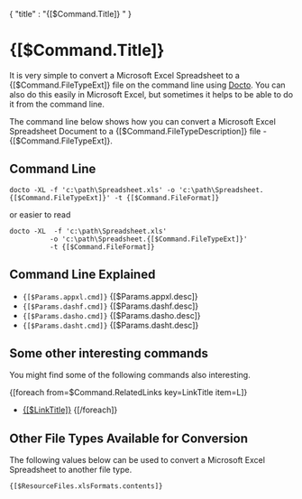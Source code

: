 {
    "title" : "{[$Command.Title]} " 
}

{[$Command.Title]}
==

It is very simple to convert a Microsoft Excel Spreadsheet to a {[$Command.FileTypeExt]} file  on the command line using [Docto](https://github.com/tobya/docto). You can also do this easily in Microsoft Excel, but sometimes it helps to be able to do it from the command line.  

The command line below shows how you can convert a Microsoft Excel Spreadsheet Document to a {[$Command.FileTypeDescription]} file - {[$Command.FileTypeExt]}.

Command Line 
-

 ````
 docto -XL -f 'c:\path\Spreadsheet.xls' -o 'c:\path\Spreadsheet.{[$Command.FileTypeExt]}' -t {[$Command.FileFormat]}
 ````

 or easier to read

  ````
 docto -XL  -f 'c:\path\Spreadsheet.xls' 
            -o 'c:\path\Spreadsheet.{[$Command.FileTypeExt]}' 
            -t {[$Command.FileFormat]}
 ````

Command Line Explained 
-

 - `{[$Params.appxl.cmd]}`   {[$Params.appxl.desc]}
 - `{[$Params.dashf.cmd]}`   {[$Params.dashf.desc]} 
 - `{[$Params.dasho.cmd]}`   {[$Params.dasho.desc]}
 - `{[$Params.dasht.cmd]}`   {[$Params.dasht.desc]}




Some other interesting commands
-

You might find some of the following commands also interesting.

{[foreach from=$Command.RelatedLinks key=LinkTitle item=L]}
 - [{[$LinkTitle]}]({[$L]})
{[/foreach]}   

Other File Types Available for Conversion
-

The following values below can be used to convert a Microsoft Excel Spreadsheet to another file type.


````
{[$ResourceFiles.xlsFormats.contents]}
```` 

